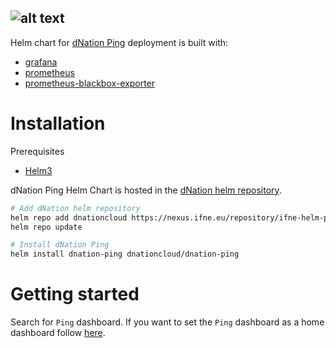 ![alt text](https://cdn.ifne.eu/public/icons/dnation_ping_long.png "dNation Ping logo")
-

Helm chart for [dNation Ping](https://github.com/dNationCloud/kubernetes-monitoring) deployment is built with:

* [grafana](https://github.com/grafana/helm-charts/tree/main/charts/grafana)
* [prometheus](https://github.com/prometheus-community/helm-charts/tree/main/charts/prometheus)
* [prometheus-blackbox-exporter](https://github.com/prometheus-community/helm-charts/tree/main/charts/prometheus-blackbox-exporter)

# Installation

Prerequisites
* [Helm3](https://helm.sh/)

dNation Ping Helm Chart is hosted in the [dNation helm repository](https://artifacthub.io/packages/search?repo=dnationcloud).

```bash
# Add dNation helm repository
helm repo add dnationcloud https://nexus.ifne.eu/repository/ifne-helm-public/
helm repo update

# Install dNation Ping
helm install dnation-ping dnationcloud/dnation-ping
```

# Getting started

Search for `Ping` dashboard. If you want to set the `Ping` dashboard as a home dashboard follow [here](https://grafana.com/docs/grafana/latest/administration/change-home-dashboard/#set-the-default-dashboard-through-preferences).
